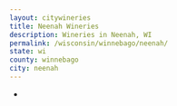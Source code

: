 ```yaml
---
layout: citywineries
title: Neenah Wineries
description: Wineries in Neenah, WI
permalink: /wisconsin/winnebago/neenah/
state: wi
county: winnebago
city: neenah
---
```

-
